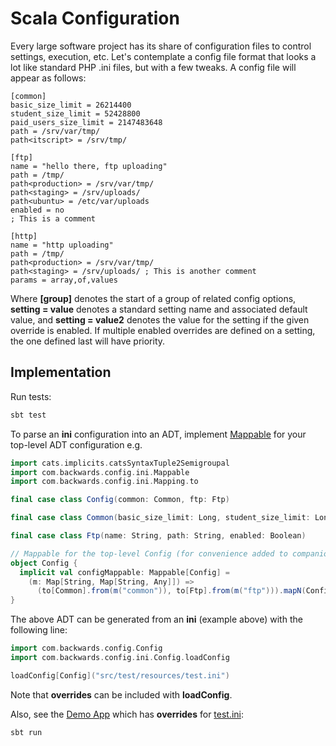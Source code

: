 # Scala Configuration

Every large software project has its share of configuration files to control settings, execution, etc. Let's contemplate a config file format that looks a lot like standard PHP .ini files, but with a few tweaks.
A config file will appear as follows:

```properties
[common]
basic_size_limit = 26214400
student_size_limit = 52428800
paid_users_size_limit = 2147483648
path = /srv/var/tmp/
path<itscript> = /srv/tmp/

[ftp]
name = "hello there, ftp uploading"
path = /tmp/
path<production> = /srv/var/tmp/
path<staging> = /srv/uploads/
path<ubuntu> = /etc/var/uploads
enabled = no
; This is a comment

[http]
name = "http uploading"
path = /tmp/
path<production> = /srv/var/tmp/
path<staging> = /srv/uploads/ ; This is another comment
params = array,of,values
```

Where **[group]** denotes the start of a group of related config options, **setting = value** denotes a standard setting name and associated default value, and **setting<override> = value2** denotes the value for the setting if the given override is enabled.
If multiple enabled overrides are defined on a setting, the one defined last will have priority.

## Implementation

Run tests:

```bash
sbt test
```

To parse an **ini** configuration into an ADT, implement [Mappable](src/main/scala/com/backwards/config/ini/Mappable.scala) for your top-level ADT configuration e.g.

```scala
import cats.implicits.catsSyntaxTuple2Semigroupal
import com.backwards.config.ini.Mappable
import com.backwards.config.ini.Mapping.to

final case class Config(common: Common, ftp: Ftp)

final case class Common(basic_size_limit: Long, student_size_limit: Long, paid_users_size_limit: Long, path: String)

final case class Ftp(name: String, path: String, enabled: Boolean)

// Mappable for the top-level Config (for convenience added to companion object)
object Config {
  implicit val configMappable: Mappable[Config] =
    (m: Map[String, Map[String, Any]]) =>
      (to[Common].from(m("common")), to[Ftp].from(m("ftp"))).mapN(Config.apply)
}
```

The above ADT can be generated from an **ini** (example above) with the following line:

```scala
import com.backwards.config.Config
import com.backwards.config.ini.Config.loadConfig

loadConfig[Config]("src/test/resources/test.ini")
```

Note that **overrides** can be included with **loadConfig**.

Also, see the [Demo App](src/main/scala/com/backwards/config/DemoApp.scala) which has **overrides** for [test.ini](src/test/resources/test.ini):

```bash
sbt run
```